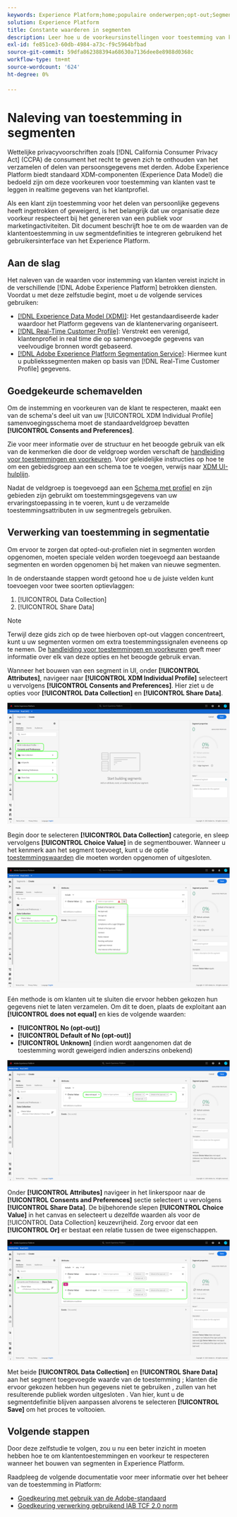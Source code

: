 ```yaml
---
keywords: Experience Platform;home;populaire onderwerpen;opt-out;Segmentatie;Segmenteringsservice;segmenteringsservice;eeroptie-outs;opt-out;opt-out;opt-outs;agreement;share;collection;
solution: Experience Platform
title: Constante waarderen in segmenten
description: Leer hoe u de voorkeursinstellingen voor toestemming van klanten voor het verzamelen van persoonlijke gegevens en het delen van gegevens in gesegmenteerde bewerkingen naleeft.
exl-id: fe851ce3-60db-4984-a73c-f9c5964bfbad
source-git-commit: 59dfa862388394a68630a7136dee8e8988d0368c
workflow-type: tm+mt
source-wordcount: '624'
ht-degree: 0%

---
```


# Naleving van toestemming in segmenten

Wettelijke privacyvoorschriften zoals [!DNL California Consumer Privacy Act] (CCPA) de consument het recht te geven zich te onthouden van het verzamelen of delen van persoonsgegevens met derden. Adobe Experience Platform biedt standaard XDM-componenten (Experience Data Model) die bedoeld zijn om deze voorkeuren voor toestemming van klanten vast te leggen in realtime gegevens van het klantprofiel.

Als een klant zijn toestemming voor het delen van persoonlijke gegevens heeft ingetrokken of geweigerd, is het belangrijk dat uw organisatie deze voorkeur respecteert bij het genereren van een publiek voor marketingactiviteiten. Dit document beschrijft hoe te om de waarden van de klantentoestemming in uw segmentdefinities te integreren gebruikend het gebruikersinterface van het Experience Platform.

## Aan de slag

Het naleven van de waarden voor instemming van klanten vereist inzicht in de verschillende [!DNL Adobe Experience Platform] betrokken diensten. Voordat u met deze zelfstudie begint, moet u de volgende services gebruiken:

* [[!DNL Experience Data Model (XDM)]](../xdm/home.md): Het gestandaardiseerde kader waardoor het Platform gegevens van de klantenervaring organiseert.
* [[!DNL Real-Time Customer Profile]](../profile/home.md): Verstrekt een verenigd, klantenprofiel in real time die op samengevoegde gegevens van veelvoudige bronnen wordt gebaseerd.
* [[!DNL Adobe Experience Platform Segmentation Service]](./home.md): Hiermee kunt u publiekssegmenten maken op basis van [!DNL Real-Time Customer Profile] gegevens.

## Goedgekeurde schemavelden

Om de instemming en voorkeuren van de klant te respecteren, maakt een van de schema&#39;s deel uit van uw [!UICONTROL XDM Individual Profile] samenvoegingsschema moet de standaardveldgroep bevatten **[!UICONTROL Consents and Preferences]**.

Zie voor meer informatie over de structuur en het beoogde gebruik van elk van de kenmerken die door de veldgroep worden verschaft de [handleiding voor toestemmingen en voorkeuren](../xdm/field-groups/profile/consents.md). Voor geleidelijke instructies op hoe te om een gebiedsgroep aan een schema toe te voegen, verwijs naar [XDM UI-hulplijn](../xdm/ui/resources/schemas.md#add-field-groups).

Nadat de veldgroep is toegevoegd aan een [Schema met profiel](../xdm/ui/resources/schemas.md#profile) en zijn gebieden zijn gebruikt om toestemmingsgegevens van uw ervaringstoepassing in te voeren, kunt u de verzamelde toestemmingsattributen in uw segmentregels gebruiken.

## Verwerking van toestemming in segmentatie

Om ervoor te zorgen dat opted-out-profielen niet in segmenten worden opgenomen, moeten speciale velden worden toegevoegd aan bestaande segmenten en worden opgenomen bij het maken van nieuwe segmenten.

In de onderstaande stappen wordt getoond hoe u de juiste velden kunt toevoegen voor twee soorten optievlaggen:

1. [!UICONTROL Data Collection]
1. [!UICONTROL Share Data]

>[!NOTE]
>
>Terwijl deze gids zich op de twee hierboven opt-out vlaggen concentreert, kunt u uw segmenten vormen om extra toestemmingssignalen eveneens op te nemen. De [handleiding voor toestemmingen en voorkeuren](../xdm/field-groups/profile/consents.md) geeft meer informatie over elk van deze opties en het beoogde gebruik ervan.

Wanneer het bouwen van een segment in UI, onder **[!UICONTROL Attributes]**, navigeer naar **[!UICONTROL XDM Individual Profile]** selecteert u vervolgens **[!UICONTROL Consents and Preferences]**. Hier ziet u de opties voor **[!UICONTROL Data Collection]** en **[!UICONTROL Share Data]**.

![](./images/opt-outs/consents.png)

Begin door te selecteren **[!UICONTROL Data Collection]** categorie, en sleep vervolgens **[!UICONTROL Choice Value]** in de segmentbouwer. Wanneer u het kenmerk aan het segment toevoegt, kunt u de optie [toestemmingswaarden](../xdm/field-groups/profile/consents.md#choice-values) die moeten worden opgenomen of uitgesloten.

![](./images/opt-outs/consent-values.png)

Eén methode is om klanten uit te sluiten die ervoor hebben gekozen hun gegevens niet te laten verzamelen. Om dit te doen, plaats de exploitant aan **[!UICONTROL does not equal]** en kies de volgende waarden:

* **[!UICONTROL No (opt-out)]**
* **[!UICONTROL Default of No (opt-out)]**
* **[!UICONTROL Unknown]** (indien wordt aangenomen dat de toestemming wordt geweigerd indien anderszins onbekend)

![](./images/opt-outs/collect.png)

Onder **[!UICONTROL Attributes]** navigeer in het linkerspoor naar de **[!UICONTROL Consents and Preferences]** sectie selecteert u vervolgens **[!UICONTROL Share Data]**. De bijbehorende slepen **[!UICONTROL Choice Value]** in het canvas en selecteert u dezelfde waarden als voor de [!UICONTROL Data Collection] keuzevrijheid. Zorg ervoor dat een **[!UICONTROL Or]** er bestaat een relatie tussen de twee eigenschappen.

![](./images/opt-outs/share.png)

Met beide **[!UICONTROL Data Collection]** en **[!UICONTROL Share Data]** aan het segment toegevoegde waarde van de toestemming ; klanten die ervoor gekozen hebben hun gegevens niet te gebruiken , zullen van het resulterende publiek worden uitgesloten . Van hier, kunt u de segmentdefinitie blijven aanpassen alvorens te selecteren **[!UICONTROL Save]** om het proces te voltooien.

## Volgende stappen

Door deze zelfstudie te volgen, zou u nu een beter inzicht in moeten hebben hoe te om klantentoestemmingen en voorkeur te respecteren wanneer het bouwen van segmenten in Experience Platform.

Raadpleeg de volgende documentatie voor meer informatie over het beheer van de toestemming in Platform:

* [Goedkeuring met gebruik van de Adobe-standaard](../landing/governance-privacy-security/consent/adobe/overview.md)
* [Goedkeuring verwerking gebruikend IAB TCF 2.0 norm](../landing/governance-privacy-security/consent/iab/overview.md)